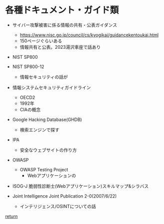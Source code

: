 # 各種ドキュメント・ガイド類

* サイバー攻撃被害に係る情報の共有・公表ガイダンス
  * https://www.nisc.go.jp/council/cs/kyogikai/guidancekentoukai.html
  * 150ページぐらいある
  * 情報共有と公表。2023湯沢車座で話あり

* NIST SP800

* NIST SP800-12
  * 情報セキュリティの話が

* 情報システムセキュリティガイドライン
  * OECD2
  * 1992年
  * CIAの概念

* Google Hacking Database(GHDB)
  * 検索エンジンで探す

* IPA
  * 安全なウェブサイトの作り方

* OWASP
  * OWASP Testing Project
    * Webアプリケーションの

* ISOG-J
  脆弱性診断士(Webアプリケーション)スキルマップ&シラバス

* Joint Intelligence Joint Publication 2-0(2007/6/22)
  * インテリジェンス/OSINTについての話

[return](../README.md)